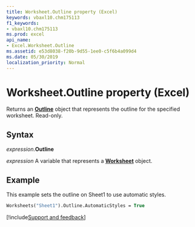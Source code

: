 ```yaml
---
title: Worksheet.Outline property (Excel)
keywords: vbaxl10.chm175113
f1_keywords:
- vbaxl10.chm175113
ms.prod: excel
api_name:
- Excel.Worksheet.Outline
ms.assetid: e53d8038-f20b-9d55-1ee0-c5f6b4a099d4
ms.date: 05/30/2019
localization_priority: Normal
---
```



# Worksheet.Outline property (Excel)

Returns an **[Outline](Excel.Outline.md)** object that represents the outline for the specified worksheet. Read-only.


## Syntax

_expression_.**Outline**

_expression_ A variable that represents a **[Worksheet](Excel.Worksheet.md)** object.


## Example

This example sets the outline on Sheet1 to use automatic styles.

```vb
Worksheets("Sheet1").Outline.AutomaticStyles = True
```



[!include[Support and feedback](~/includes/feedback-boilerplate.md)]